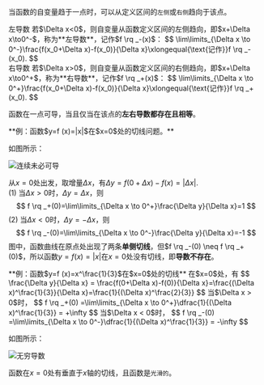 当函数的自变量趋于一点时，可以从定义区间的`左侧`或`右侧`趋向于该点。

<div class="def">
<span class="def_name">左导数</span>
若$\Delta x<0$，则自变量从函数定义区间的左侧趋向，即$x+\Delta x\to0^-$，称为**左导数**，记作$f \rq _-(x)$：
$$
\lim\limits_{\Delta x \to 0^-}\frac{f(x_0+\Delta x)-f(x_0)}{\Delta x}\xlongequal{\text{记作}}f \rq _-(x_0).
$$
</div>

<div class="def">
<span class="def_name">右导数</span>
若$\Delta x>0$，则自变量从函数定义区间的右侧趋向，即$x+\Delta x\to0^+$，称为**右导数**，记作$f \rq _+(x)$：
$$
\lim\limits_{\Delta x \to 0^+}\frac{f(x_0+\Delta x)-f(x_0)}{\Delta x}\xlongequal{\text{记作}}f \rq _+(x_0).
$$
</div>

函数在一点可导，当且仅当在该点的**左右导数都存在且相等**。  

<div class="math">
**例：函数$y=f (x)=|x|$在$x=0$处的切线问题。**

如图所示：  

![连续未必可导](https://technotetech.oss-cn-shenzhen.aliyuncs.com/3.png?x-oss-process=style/size)

从$x=0$处出发，取增量$\Delta x$，有$\Delta y=f(0+\Delta x)-f(x)=|\Delta x|$.  
(1) 当$\Delta x>0$时，$\Delta y=\Delta x$，则
$$
f \rq _+(0)=\lim\limits_{\Delta x \to 0^+}\frac{\Delta y}{\Delta x}=1
$$
(2) 当$\Delta x<0$时，$\Delta y=-\Delta x$，则
$$
f \rq _-(0)=\lim\limits_{\Delta x \to 0^-}\frac{\Delta y}{\Delta x}=-1
$$
图中，函数曲线在原点处出现了两条**单侧切线**，但$f \rq _-(0) \neq f \rq _+(0)$，所以函数$y=f (x)=|x|$在$x=0$处没有切线，即**导数不存在**。
</div>

<div class="math">
**例：函数$y=f (x)=x^\frac{1}{3}$在$x=0$处的切线**
在$x=0$处，有
$$
\frac{\Delta y}{\Delta x} = \frac{f(0+\Delta x)-f(0)}{\Delta x}=\frac{(\Delta x)^\frac{1}{3}}{\Delta x}=\frac{1}{(\Delta x)^\frac{2}{3}}
$$
当$\Delta x > 0$时，
$$
f \rq _+(0) =\lim\limits_{\Delta x \to 0^+}\dfrac{1}{(\Delta x)^\frac{1}{3}} = +\infty
$$
当$\Delta x < 0$时，
$$
f \rq _-(0) =\lim\limits_{\Delta x \to 0^-}\dfrac{1}{(\Delta x)^\frac{1}{3}} = -\infty
$$

如图所示：

![无穷导数](https://technotetech.oss-cn-shenzhen.aliyuncs.com/4.png?x-oss-process=style/size)

函数在$x=0$处有垂直于$x$轴的切线，且函数是`光滑的`。
</div>